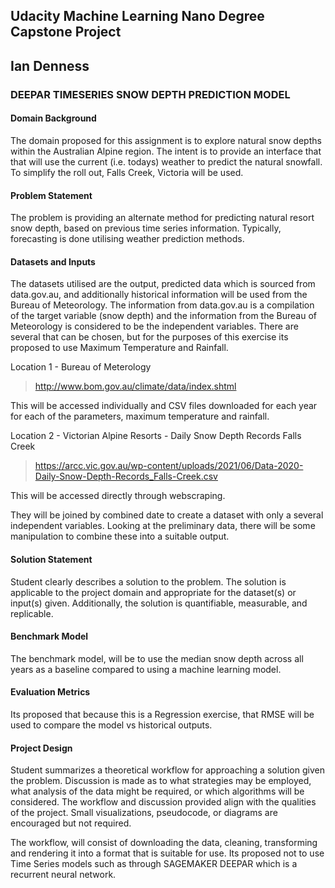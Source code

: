 ## Udacity Machine Learning Nano Degree Capstone Project 
## Ian Denness

### DEEPAR TIMESERIES SNOW DEPTH PREDICTION MODEL

#### Domain Background

The domain proposed for this assignment is to explore natural snow depths within the Australian Alpine region.  The intent is to provide an interface that that will use the current (i.e. todays) weather to predict the natural snowfall.  To simplify the roll out, Falls Creek, Victoria will be used.

#### Problem Statement

The problem is providing an alternate method for predicting  natural resort snow depth, based on previous time series information.  Typically, forecasting is done utilising weather prediction methods.

#### Datasets and Inputs

The datasets utilised are the output, predicted data which is sourced from data.gov.au, and additionally historical information will be used from the Bureau of Meteorology.  The information from data.gov.au is a compilation of the target variable (snow depth) and the information from the Bureau of Meteorology is considered to be the independent variables.  There are several that can be chosen, but for the purposes of this exercise its proposed to use Maximum Temperature and Rainfall. 

Location 1 - Bureau of Meterology

> http://www.bom.gov.au/climate/data/index.shtml

This will be accessed individually and CSV files downloaded for each year for each of the parameters, maximum temperature and rainfall.

Location 2 - Victorian Alpine Resorts - Daily Snow Depth Records Falls Creek

> https://arcc.vic.gov.au/wp-content/uploads/2021/06/Data-2020-Daily-Snow-Depth-Records_Falls-Creek.csv

This will be accessed directly through webscraping.

They will be joined by combined date to create a dataset with only a several independent variables.  Looking at the preliminary data, there will be some manipulation to combine these into a suitable output.

#### Solution Statement

Student clearly describes a solution to the problem. The solution is applicable to the project domain and appropriate for the dataset(s) or input(s) given. Additionally, the solution is quantifiable, measurable, and replicable.

#### Benchmark Model
The benchmark model, will be to use the median snow depth across all years as a baseline compared to using a machine learning model.

#### Evaluation Metrics

Its proposed that because this is a Regression exercise, that RMSE will be used to compare the model vs historical outputs.

#### Project Design

Student summarizes a theoretical workflow for approaching a solution given the problem. Discussion is made as to what strategies may be employed, what analysis of the data might be required, or which algorithms will be considered. The workflow and discussion provided align with the qualities of the project. Small visualizations, pseudocode, or diagrams are encouraged but not required.

The workflow, will consist of downloading the data, cleaning, transforming and rendering it into a format that is suitable for use.  Its proposed not to use Time Series models such as through SAGEMAKER DEEPAR which is a recurrent neural network.



